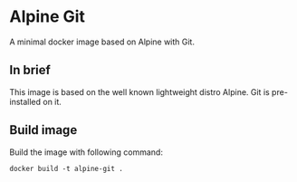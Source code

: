 # Alpine Git
A minimal docker image based on Alpine with Git.

## In brief
This image is based on the well known lightweight distro Alpine.
Git is pre-installed on it.


## Build image
Build the image with following command:
```
docker build -t alpine-git .
```
